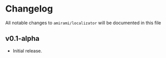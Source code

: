 # Changelog

All notable changes to `amirami/localizator` will be documented in this file

## v0.1-alpha

- Initial release.
